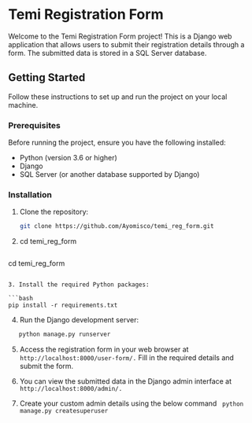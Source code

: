 # Temi Registration Form

Welcome to the Temi Registration Form project! This is a Django web application that allows users to submit their registration details through a form. The submitted data is stored in a SQL Server database.

## Getting Started

Follow these instructions to set up and run the project on your local machine.

### Prerequisites

Before running the project, ensure you have the following installed:

- Python (version 3.6 or higher)
- Django
- SQL Server (or another database supported by Django)

### Installation

1. Clone the repository:

   ```bash
   git clone https://github.com/Ayomisco/temi_reg_form.git
   ```

2.  cd temi_reg_form

    ```bash
   cd temi_reg_form

   ```

3. Install the required Python packages:

```bash
   pip install -r requirements.txt

   ```
4. Run the Django development server:

```bash
   python manage.py runserver


   ```

5. Access the registration form in your web browser at 
``` http://localhost:8000/user-form/. ``` Fill in the required details and submit the form.

6. You can view the submitted data in the Django admin interface at ```http://localhost:8000/admin/.```

7. Create your custom admin details using the below command
``` python manage.py createsuperuser```